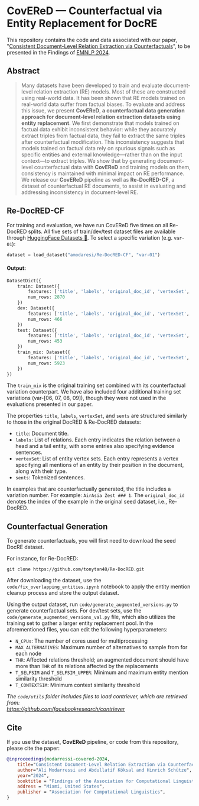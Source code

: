 # CovEReD &mdash; Counterfactual via Entity Replacement for DocRE
This repository contains the code and data associated with our paper, "[Consistent Document-Level Relation Extraction via Counterfactuals](https://www.arxiv.org/abs/2407.06699)", to be presented in the Findings of [EMNLP 2024](https://2024.emnlp.org/).

## Abstract
> Many datasets have been developed to train and evaluate document-level relation extraction (RE) models. Most of these are constructed using real-world data. It has been shown that RE models trained on real-world data suffer from factual biases. To evaluate and address this issue, we present **CovEReD**, **a counterfactual data generation approach for document-level relation extraction datasets using entity replacement**. We first demonstrate that models trained on factual data exhibit inconsistent behavior: while they accurately extract triples from factual data, they fail to extract the same triples after counterfactual modification. This inconsistency suggests that models trained on factual data rely on spurious signals such as specific entities and external knowledge&mdash;rather than on the input context&mdash;to extract triples. We show that by generating document-level counterfactual data with **CovEReD** and training models on them, consistency is maintained with minimal impact on RE performance. We release our **CovEReD** pipeline as well as **Re-DocRED-CF**, a dataset of counterfactual RE documents, to assist in evaluating and addressing inconsistency in document-level RE.

## Re-DocRED-CF
For training and evaluation, we have run CovEReD five times on all Re-DocRED splits. All five sets of train/dev/test dataset files are available through [HuggingFace Datasets 🤗](https://huggingface.co/datasets/amodaresi/Re-DocRED-CF).
To select a specific variation (e.g. `var-01`):
```python
dataset = load_dataset("amodaresi/Re-DocRED-CF", "var-01")
```
#### Output:
```python
DatasetDict({
    train: Dataset({
        features: ['title', 'labels', 'original_doc_id', 'vertexSet', 'sents'],
        num_rows: 2870
    })
    dev: Dataset({
        features: ['title', 'labels', 'original_doc_id', 'vertexSet', 'sents'],
        num_rows: 466
    })
    test: Dataset({
        features: ['title', 'labels', 'original_doc_id', 'vertexSet', 'sents'],
        num_rows: 453
    })
    train_mix: Dataset({
        features: ['title', 'labels', 'original_doc_id', 'vertexSet', 'sents'],
        num_rows: 5923
    })
})
```
The `train_mix` is the original training set combined with its counterfactual variation counterpart.
We have also included four additional training set variations (var-[06, 07, 08, 09]), though they were not used in the evaluations presented in our paper.

The properties `title`, `labels`, `vertexSet`, and `sents` are structured similarly to those in the original DocRED & Re-DocRED datasets:

- `title`: Document title.
- `labels`: List of relations. Each entry indicates the relation between a head and a tail entity, with some entries also specifying evidence sentences.
- `vertexSet`: List of entity vertex sets. Each entry represents a vertex specifying all mentions of an entity by their position in the document, along with their type.
- `sents`: Tokenized sentences.

In examples that are counterfactually generated, the title includes a variation number. For example: `AirAsia Zest ### 1`.
The `original_doc_id` denotes the index of the example in the original seed dataset, i.e., Re-DocRED.

## Counterfactual Generation
To generate counterfactuals, you will first need to download the seed DocRE dataset.

For instance, for Re-DocRED:

`git clone https://github.com/tonytan48/Re-DocRED.git`

After downloading the dataset, use the `code/fix_overlapping_entities.ipynb` notebook to apply the entity mention cleanup process and store the output dataset.

Using the output dataset, run `code/generate_augmented_versions.py` to generate counterfactual sets.
For dev/test sets, use the `code/generate_augmented_versions_val.py` file, which also utilizes the training set to gather a larger entity replacement pool.
In the aforementioned files, you can edit the following hyperparameters:

- `N_CPUs`: The number of cores used for multiprocessing
- `MAX_ALTERNATIVES`: Maximum number of alternatives to sample from for each node
- `THR`: Affected relations threshold; an augmented document should have more than `THR` of its relations affected by the replacements
- `T_SELFSIM` and `T_SELFSIM_UPPER`: Minimum and maximum entity mention similarity threshold
- `T_CONTEXTSIM`: Minimum context similarity threshold

*The `code/utils` folder includes files to load contriever, which are retrieved from:<br>https://github.com/facebookresearch/contriever*

## Cite
If you use the dataset, **CovEReD** pipeline, or code from this repository, please cite the paper:
```bibtex
@inproceedings{modarressi-covered-2024,
    title="Consistent Document-Level Relation Extraction via Counterfactuals", 
    author="Ali Modarressi and Abdullatif Köksal and Hinrich Schütze",
    year="2024",
    booktitle = "Findings of the Association for Computational Linguistics: EMNLP 2024",
    address = "Miami, United States",
    publisher = "Association for Computational Linguistics",
}
```
